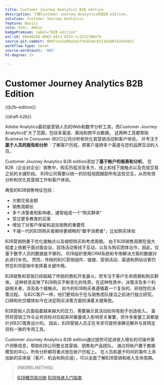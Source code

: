```yaml
---
title: Customer Journey Analytics B2B edition
description: 了解Customer Journey Analytics的B2B edition。
solution: Customer Journey Analytics
feature: Basics
role: User, Admin
badgePremium: label="B2B edition"
exl-id: 89e482b8-8082-4413-8fd3-cc1331780af4
source-git-commit: d0dfcce1a9ba2a2f3e55abc63116ed07a33c9411
workflow-type: tm+mt
source-wordcount: '463'
ht-degree: 1%

---
```



# Customer Journey Analytics B2B Edition

{{b2b-edition}}

{{draft-b2b}}

Adobe Analytics最初是营销人员的Web和数字分析工具，而Customer Journey Analytics扩大了范围，包括多渠道、离线和跨平台数据。  这两种工具都帮助Business to Consumer (B2C)公司分析和优化其营销活动和客户体验。 并专注于&#x200B;**基于人员的报告和分析**：了解客户历程，即客户是跨多个渠道与您的品牌互动的人员。

Customer Journey Analytics B2B edition添加了&#x200B;**基于帐户的报表和分析**。 在B2B（企业对企业）销售中，购买历程涉及多方、线上和线下接触点以及完成交易之前的关键阶段。 B2B公司需要以统一的历程视图跟踪所有这些交互，从而有效分析和优化其营销工作和客户体验。

典型的B2B销售特征包括：

* 大额交易金额
* 销售周期长
* 多个决策者和影响者，通常组成一个“购买群体”
* 受过更多教育的买家
* 增加了对客户保留和追加销售的重要性
* 千禧一代的B2B购买者期待更顺畅的“数字消费者”，比如购买体验

B2B营销侧重于优化接触点以及缩短购买和考虑周期。 由于B2B销售周期在很大程度上依赖于面对面会议、现场活动等线下互动，以及与购买团体合作，因此，仅基于数字人员的数据是不够的。 B2B组织使用CRM系统和专用解决方案的数据对此进行补充。 然而，传统的B2C营销组件、链接、营销活动、渠道和网站访客仍然在B2B营销中发挥着关键作用。

B2B销售和营销已经超越了传统的商机开发漏斗，而专注于客户生命周期和购买群体。 这种转变反映了B2B购买不断变化的性质，在这种性质中，决策涉及多个利益相关者，涉及各个接触点。 如今的B2B购买者遵循着一个复杂的、非线性的决策过程。 与B2C客户一样，他们更倾向于在与销售团队接洽之前进行独立研究。 口碑和社交媒体如今在决定购买决策方面扮演着关键角色。

B2B营销人员面临着越来越大的压力，需要展示其活动如何有助于创造收入。  虽然将营销工作与业务目标对应起来并衡量收入影响至关重要，但许多衡量工具都是针对B2C情景设计的。 因此，B2B营销人员正在寻求可提供准确见解并与其特定目标一致的专用工具。

Customer Journey Analytics B2B edition通过提供可促进收入增长的可操作客户洞察信息，帮助B2B公司整合其营销、销售和产品团队。 通过将帐户置于数据模型的中心，所有分析都将重点放在帐户历程上。 在人员和基于时间的事件上添加新的实体层（客户、机会和购买组），可以全面了解B2B营销和收入生命周期。


>[!MORELIKETHIS]
>
>[B2B概念和功能](cja-b2b-concepts-features.md)
>[B2B快速入门指南](cja-b2b-quick-start-guide.md)
>
